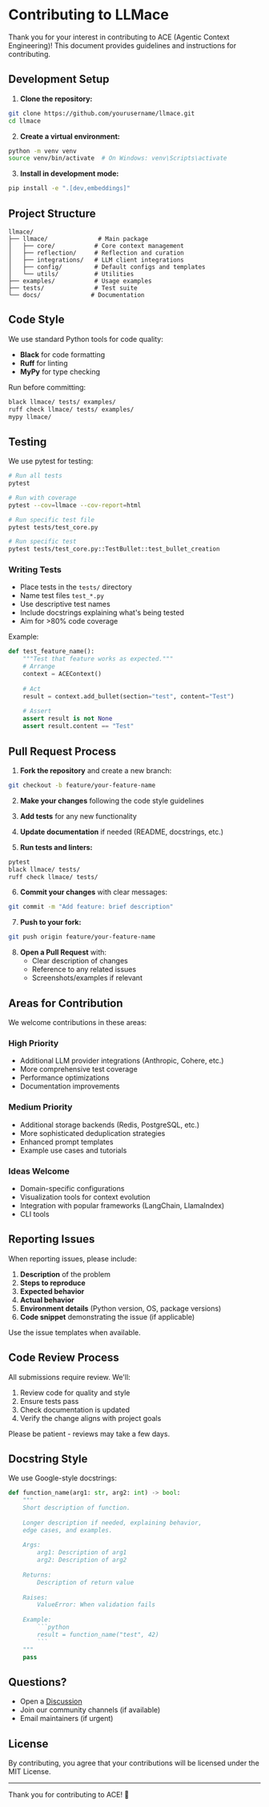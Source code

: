 # Contributing to LLMace

Thank you for your interest in contributing to ACE (Agentic Context Engineering)! This document provides guidelines and instructions for contributing.

## Development Setup

1. **Clone the repository:**
```bash
git clone https://github.com/yourusername/llmace.git
cd llmace
```

2. **Create a virtual environment:**
```bash
python -m venv venv
source venv/bin/activate  # On Windows: venv\Scripts\activate
```

3. **Install in development mode:**
```bash
pip install -e ".[dev,embeddings]"
```

## Project Structure

```
llmace/
├── llmace/              # Main package
│   ├── core/           # Core context management
│   ├── reflection/     # Reflection and curation
│   ├── integrations/   # LLM client integrations
│   ├── config/         # Default configs and templates
│   └── utils/          # Utilities
├── examples/           # Usage examples
├── tests/              # Test suite
└── docs/              # Documentation
```

## Code Style

We use standard Python tools for code quality:

- **Black** for code formatting
- **Ruff** for linting
- **MyPy** for type checking

Run before committing:
```bash
black llmace/ tests/ examples/
ruff check llmace/ tests/ examples/
mypy llmace/
```

## Testing

We use pytest for testing:

```bash
# Run all tests
pytest

# Run with coverage
pytest --cov=llmace --cov-report=html

# Run specific test file
pytest tests/test_core.py

# Run specific test
pytest tests/test_core.py::TestBullet::test_bullet_creation
```

### Writing Tests

- Place tests in the `tests/` directory
- Name test files `test_*.py`
- Use descriptive test names
- Include docstrings explaining what's being tested
- Aim for >80% code coverage

Example:
```python
def test_feature_name():
    """Test that feature works as expected."""
    # Arrange
    context = ACEContext()
    
    # Act
    result = context.add_bullet(section="test", content="Test")
    
    # Assert
    assert result is not None
    assert result.content == "Test"
```

## Pull Request Process

1. **Fork the repository** and create a new branch:
```bash
git checkout -b feature/your-feature-name
```

2. **Make your changes** following the code style guidelines

3. **Add tests** for any new functionality

4. **Update documentation** if needed (README, docstrings, etc.)

5. **Run tests and linters:**
```bash
pytest
black llmace/ tests/
ruff check llmace/ tests/
```

6. **Commit your changes** with clear messages:
```bash
git commit -m "Add feature: brief description"
```

7. **Push to your fork:**
```bash
git push origin feature/your-feature-name
```

8. **Open a Pull Request** with:
   - Clear description of changes
   - Reference to any related issues
   - Screenshots/examples if relevant

## Areas for Contribution

We welcome contributions in these areas:

### High Priority
- Additional LLM provider integrations (Anthropic, Cohere, etc.)
- More comprehensive test coverage
- Performance optimizations
- Documentation improvements

### Medium Priority
- Additional storage backends (Redis, PostgreSQL, etc.)
- More sophisticated deduplication strategies
- Enhanced prompt templates
- Example use cases and tutorials

### Ideas Welcome
- Domain-specific configurations
- Visualization tools for context evolution
- Integration with popular frameworks (LangChain, LlamaIndex)
- CLI tools

## Reporting Issues

When reporting issues, please include:

1. **Description** of the problem
2. **Steps to reproduce**
3. **Expected behavior**
4. **Actual behavior**
5. **Environment details** (Python version, OS, package versions)
6. **Code snippet** demonstrating the issue (if applicable)

Use the issue templates when available.

## Code Review Process

All submissions require review. We'll:

1. Review code for quality and style
2. Ensure tests pass
3. Check documentation is updated
4. Verify the change aligns with project goals

Please be patient - reviews may take a few days.

## Docstring Style

We use Google-style docstrings:

```python
def function_name(arg1: str, arg2: int) -> bool:
    """
    Short description of function.
    
    Longer description if needed, explaining behavior,
    edge cases, and examples.
    
    Args:
        arg1: Description of arg1
        arg2: Description of arg2
    
    Returns:
        Description of return value
    
    Raises:
        ValueError: When validation fails
    
    Example:
        ```python
        result = function_name("test", 42)
        ```
    """
    pass
```

## Questions?

- Open a [Discussion](https://github.com/yourusername/llmace/discussions)
- Join our community channels (if available)
- Email maintainers (if urgent)

## License

By contributing, you agree that your contributions will be licensed under the MIT License.

---

Thank you for contributing to ACE! 🎯

